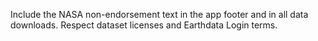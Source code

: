 Include the NASA non-endorsement text in the app footer and in all data downloads. Respect dataset licenses and Earthdata Login terms.